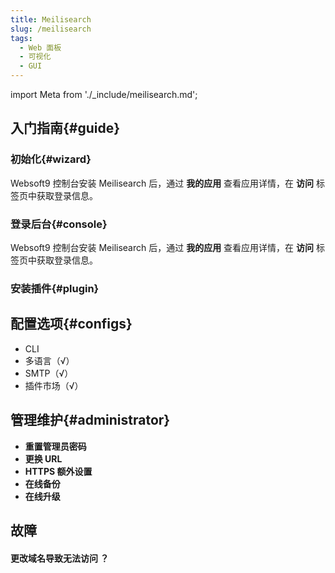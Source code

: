 ```yaml
---
title: Meilisearch
slug: /meilisearch
tags:
  - Web 面板
  - 可视化
  - GUI
---
```


import Meta from './_include/meilisearch.md';

<Meta name="meta" />

## 入门指南{#guide}

### 初始化{#wizard}

Websoft9 控制台安装 Meilisearch 后，通过 **我的应用** 查看应用详情，在 **访问** 标签页中获取登录信息。  

### 登录后台{#console}

Websoft9 控制台安装 Meilisearch 后，通过 **我的应用** 查看应用详情，在 **访问** 标签页中获取登录信息。  

### 安装插件{#plugin}

## 配置选项{#configs}

- CLI
- 多语言（√）
- SMTP（√）
- 插件市场（√）

## 管理维护{#administrator}

- **重置管理员密码**
- **更换 URL**
- **HTTPS 额外设置**
- **在线备份**
- **在线升级**

## 故障

#### 更改域名导致无法访问 ？